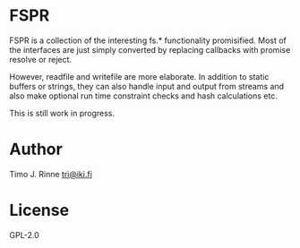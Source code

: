 FSPR
====

FSPR is a collection of the interesting fs.* functionality
promisified.  Most of the interfaces are just simply converted by
replacing callbacks with promise resolve or reject.

However, readfile and writefile are more elaborate. In addition to
static buffers or strings, they can also handle input and output from
streams and also make optional run time constraint checks and hash
calculations etc.

This is still work in progress.


Author
======

Timo J. Rinne <tri@iki.fi>


License
=======

GPL-2.0

